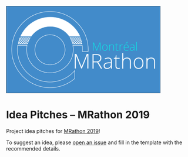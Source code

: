 <img src="https://github.com/mrathon/idea-pitches/blob/master/imgs/logo.png" width="420">

# Idea Pitches – MRathon 2019
Project idea pitches for [MRathon 2019](https://mrathon.github.io/)!

To suggest an idea, please [open an issue](https://github.com/mrathon/idea-pitches/issues/new/choose) and fill in the template with the recommended details.
